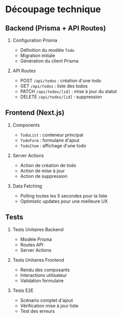 # Découpage technique

## Backend (Prisma + API Routes)

1. Configuration Prisma
   - Définition du modèle `Todo`
   - Migration initiale
   - Génération du client Prisma

2. API Routes
   - POST `/api/todos` : création d'une todo
   - GET `/api/todos` : liste des todos
   - PATCH `/api/todos/[id]` : mise à jour du statut
   - DELETE `/api/todos/[id]` : suppression

## Frontend (Next.js)

1. Components
   - `TodoList` : conteneur principal
   - `TodoForm` : formulaire d'ajout
   - `TodoItem` : affichage d'une todo

2. Server Actions
   - Action de création de todo
   - Action de mise à jour
   - Action de suppression

3. Data Fetching
   - Polling toutes les 5 secondes pour la liste
   - Optimistic updates pour une meilleure UX

## Tests

1. Tests Unitaires Backend
   - Modèle Prisma
   - Routes API
   - Server Actions

2. Tests Unitaires Frontend
   - Rendu des composants
   - Interactions utilisateur
   - Validation formulaire

3. Tests E2E
   - Scénario complet d'ajout
   - Vérification mise à jour liste
   - Test des erreurs 